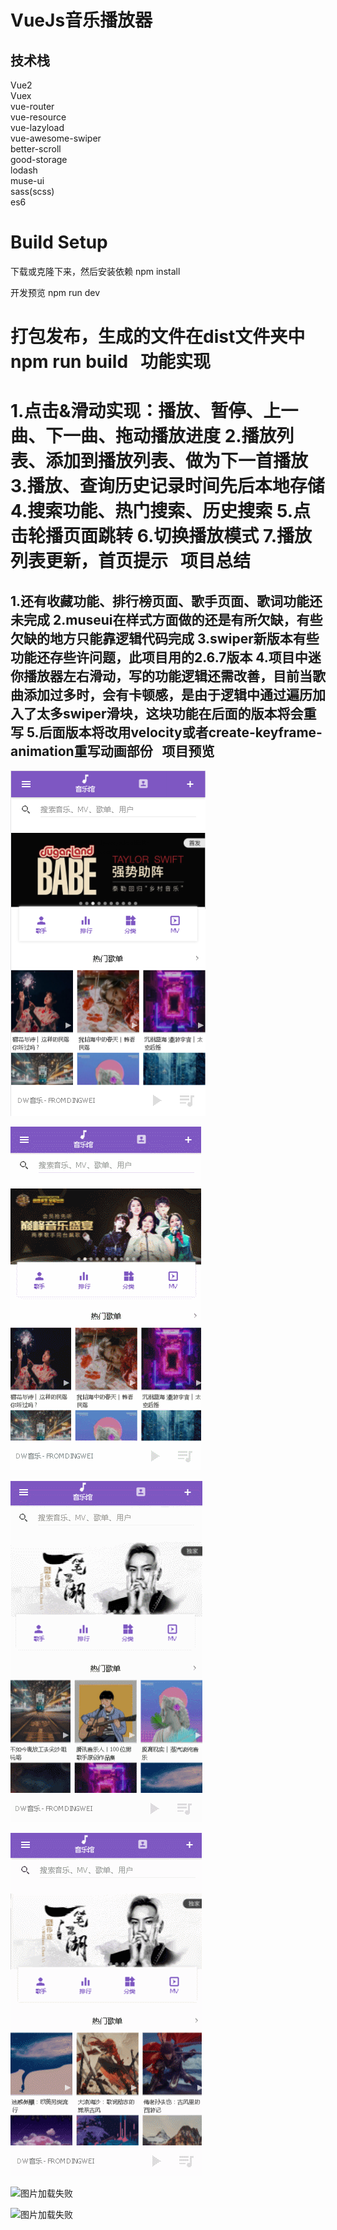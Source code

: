 VueJs音乐播放器
=======

技术栈
-------
Vue2<br>
Vuex<br>
vue-router<br>
vue-resource<br>
vue-lazyload<br>
vue-awesome-swiper<br>
better-scroll<br>
good-storage<br>
lodash<br>
muse-ui<br>
sass(scss)<br>
es6<br>

Build Setup
=======
下载或克隆下来，然后安装依赖
npm install

开发预览
npm run dev

打包发布，生成的文件在dist文件夹中
npm run build
 
功能实现
=======
1.点击&滑动实现：播放、暂停、上一曲、下一曲、拖动播放进度
2.播放列表、添加到播放列表、做为下一首播放
3.播放、查询历史记录时间先后本地存储
4.搜索功能、热门搜索、历史搜索
5.点击轮播页面跳转
6.切换播放模式
7.播放列表更新，首页提示
 
项目总结
=======
1.还有收藏功能、排行榜页面、歌手页面、歌词功能还未完成
2.museui在样式方面做的还是有所欠缺，有些欠缺的地方只能靠逻辑代码完成
3.swiper新版本有些功能还存些许问题，此项目用的2.6.7版本
4.项目中迷你播放器左右滑动，写的功能逻辑还需改善，目前当歌曲添加过多时，会有卡顿感，是由于逻辑中通过遍历加入了太多swiper滑块，这块功能在后面的版本将会重写
5.后面版本将改用velocity或者create-keyframe-animation重写动画部份
 
项目预览
-------
![图片加载失败](https://github.com/dyweejackee/vue-qq-music/raw/master/Screenshots/face.png)

![图片加载失败](https://github.com/dyweejackee/vue-qq-music/raw/master/Screenshots/GIF.gif)

![图片加载失败](https://github.com/dyweejackee/vue-qq-music/raw/master/Screenshots/GIF2.gif)

![图片加载失败](https://github.com/dyweejackee/vue-qq-music/raw/master/Screenshots/GIF3.gif)

![图片加载失败](https://github.com/dyweejackee/vue-qq-music/raw/master/Screenshots/GIF4.gif)

![图片加载失败](https://github.com/dyweejackee/vue-qq-music/raw/master/Screenshots/GIF5.gif)
